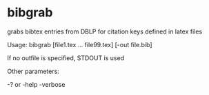 bibgrab
=======

grabs bibtex entries from DBLP for citation keys defined in latex files 

Usage: bibgrab [file1.tex ... file99.tex] [-out file.bib]

If no outfile is specified, STDOUT is used

Other parameters:

-? or -help
-verbose